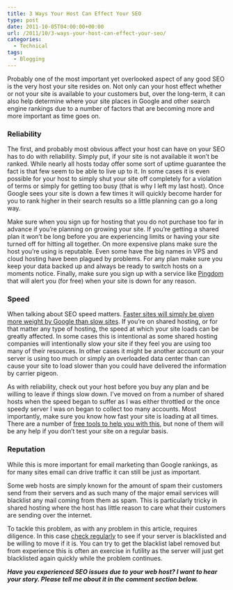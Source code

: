 ```yaml
---
title: 3 Ways Your Host Can Effect Your SEO
type: post
date: 2011-10-05T04:00:00+00:00
url: /2011/10/3-ways-your-host-can-effect-your-seo/
categories:
  - Technical
tags:
  - Blogging
---
```


Probably one of the most important yet overlooked aspect of any good SEO is the very host your site resides on. Not only can your host effect whether or not your site is available to your customers but, over the long-term, it can also help determine where your site places in Google and other search engine rankings due to a number of factors that are becoming more and more important as time goes on.

### Reliability

The first, and probably most obvious affect your host can have on your SEO has to do with reliability. Simply put, if your site is not available it won’t be ranked. While nearly all hosts today offer some sort of uptime guarantee the fact is that few seem to be able to live up to it. In some cases it is even possible for your host to simply shut your site off completely for a violation of terms or simply for getting too busy (that is why I left my last host). Once Google sees your site is down a few times it will quickly become harder for you to rank higher in their search results so a little planning can go a long way.

Make sure when you sign up for hosting that you do not purchase too far in advance if you’re planning on growing your site. If you’re getting a shared plan it won’t be long before you are experiencing limits or having your site turned off for hitting all together. On more expensive plans make sure the host you’re using is reputable. Even some have the big names in VPS and cloud hosting have been plagued by problems. For any plan make sure you keep your data backed up and always be ready to switch hosts on a moments notice. Finally, make sure you sign up with a service like [Pingdom](http://pingdom.com "Pingdom") that will alert you (for free) when your site is down for any reason.

### Speed

When talking about SEO speed matters. [Faster sites will simply be given more weight by Google than slow sites](http://googlewebmastercentral.blogspot.com/2010/04/using-site-speed-in-web-search-ranking.html "Using site speed in web search ranking"). If you’re on shared hosting, or for that matter any type of hosting, the speed at which your site loads can be greatly affected. In some cases this is intentional as some shared hosting companies will intentionally slow your site if they feel you are using too many of their resources. In other cases it might be another account on your server is using too much or simply an overloaded data center than can cause your site to load slower than you could have delivered the information by carrier pigeon.

As with reliability, check out your host before you buy any plan and be willing to leave if things slow down. I’ve moved on from a number of shared hosts when the speed began to suffer as I was either throttled or the once speedy server I was on began to collect too many accounts. Most importantly, make sure you know how fast your site is loading at all times. There are a number of [free tools to help you with this](/2011/09/3-speedometers-for-your-website/), but none of them will be any help if you don’t test your site on a regular basis.

### Reputation

While this is more important for email marketing than Google rankings, as for many sites email can drive traffic it can still be just as important.

Some web hosts are simply known for the amount of spam their customers send from their servers and as such many of the major email services will blacklist any mail coming from them as spam. This is particularly tricky in shared hosting where the host has little reason to care what their customers are sending over the internet.

To tackle this problem, as with any problem in this article, requires diligence. In this case [check regularly](http://www.mxtoolbox.com/blacklists.aspx "MxToolbox Blacklist check") to see if your server is blacklisted and be willing to move if it is. You can try to get the blacklist label removed but from experience this is often an exercise in futility as the server will just get blacklisted again quickly while the problem continues.

_**Have you experienced SEO issues due to your web host? I want to hear your story. Please tell me about it in the comment section below.**_